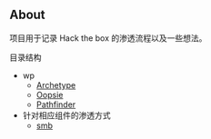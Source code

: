 ## About
项目用于记录 Hack the box 的渗透流程以及一些想法。

目录结构
+ wp
    + [Archetype](./wp/Archetype)
    + [Oopsie](./wp/Oopsie)
    + [Pathfinder](./wp/Pathfinder)
+ 针对相应组件的渗透方式
    + [smb](./aim_to_module/smb)